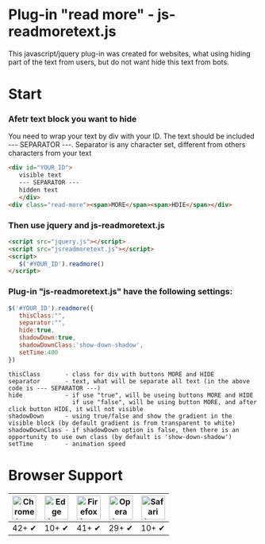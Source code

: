 # Plug-in "read more" - js-readmoretext.js

This javascript/jquery plug-in was created for websites, what using hiding part of the text from users, but do not want hide this text from bots.

# Start

### Afetr text block you want to hide

You need to wrap your text by div with your ID. The text should be included --- SEPARATOR ---. Separator is any character set, different from others characters from your text 

``` html
<div id="YOUR_ID">
   visible text
   --- SEPARATOR ---
   hidden text
   </div>
<div class="read-more"><span>MORE</span><span>HDIE</span></div>
```

### Then use jquery and js-readmoretext.js 
``` html
<script src="jquery.js"></script>
<script src="jsreadmoretext.js"></script>
<script>
   $('#YOUR_ID').readmore()
</script>
```

### Plug-in "js-readmoretext.js" have the following settings:
``` js
$('#YOUR_ID').readmore({
   thisClass:"",
   separator:"",
   hide:true,
   shadowDown:true,
   shadowDownClass:'show-down-shadow',
   setTime:400
})
```
```
thisClass       - class for div with buttons MORE and HIDE
separator       - text, what will be separate all text (in the above code is --- SEPARATOR ---)
hide            - if use "true", will be useing buttons MORE and HIDE
                  if use "false", will be using button MORE, and after click button HIDE, it will not visible
shadowDown      - using true/false and show the gradient in the visible block (by default gradient is from transparent to white)
shadowDownClass - if shadowDown option is false, then there is an opportunity to use own class (by default is 'show-down-shadow')
setTime         - animation speed
```

# Browser Support

| <img src="https://clipboardjs.com/assets/images/chrome.png" width="48px" height="48px" alt="Chrome logo"> | <img src="https://clipboardjs.com/assets/images/edge.png" width="48px" height="48px" alt="Edge logo"> | <img src="https://clipboardjs.com/assets/images/firefox.png" width="48px" height="48px" alt="Firefox logo"> | <img src="https://clipboardjs.com/assets/images/opera.png" width="48px" height="48px" alt="Opera logo"> | <img src="https://clipboardjs.com/assets/images/safari.png" width="48px" height="48px" alt="Safari logo"> |
|:---:|:---:|:---:|:---:|:---:|
| 42+ ✔ | 10+ ✔ | 41+ ✔ |29+ ✔ | 10+ ✔ |
